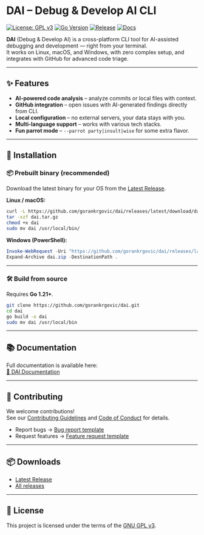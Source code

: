 # DAI – Debug & Develop AI CLI

[![License: GPL v3](https://img.shields.io/badge/License-GPLv3-blue.svg)](https://www.gnu.org/licenses/gpl-3.0)
[![Go Version](https://img.shields.io/github/go-mod/go-version/gorankrgovic/dai)](https://go.dev/)
[![Release](https://img.shields.io/github/v/release/gorankrgovic/dai)](https://github.com/gorankrgovic/dai/releases/latest)
[![Docs](https://img.shields.io/badge/docs-online-blue)](https://gorankrgovic.github.io/dai/)

**DAI** (Debug & Develop AI) is a cross-platform CLI tool for AI-assisted debugging and development — right from your terminal.  
It works on Linux, macOS, and Windows, with zero complex setup, and integrates with GitHub for advanced code triage.

---

## ✨ Features
- **AI-powered code analysis** – analyze commits or local files with context.
- **GitHub integration** – open issues with AI-generated findings directly from CLI.
- **Local configuration** – no external servers, your data stays with you.
- **Multi-language support** – works with various tech stacks.
- **Fun parrot mode** – `--parrot party|insult|wise` for some extra flavor.

---

## 🚀 Installation

### 📦 Prebuilt binary (recommended)
Download the latest binary for your OS from the [Latest Release](https://github.com/gorankrgovic/dai/releases/latest).

**Linux / macOS:**
```bash
curl -L https://github.com/gorankrgovic/dai/releases/latest/download/dai_linux-amd64.tar.gz -o dai.tar.gz
tar -xzf dai.tar.gz
chmod +x dai
sudo mv dai /usr/local/bin/
```

**Windows (PowerShell):**
```powershell
Invoke-WebRequest -Uri "https://github.com/gorankrgovic/dai/releases/latest/download/dai_windows-amd64.zip" -OutFile "dai.zip"
Expand-Archive dai.zip -DestinationPath .
```

---

### 🛠 Build from source
Requires **Go 1.21+**.

```bash
git clone https://github.com/gorankrgovic/dai.git
cd dai
go build -o dai
sudo mv dai /usr/local/bin
```

---

## 📚 Documentation
Full documentation is available here:  
[📄 DAI Documentation](https://gorankrgovic.github.io/dai/)

---

## 🤝 Contributing
We welcome contributions!  
See our [Contributing Guidelines](CONTRIBUTING.md) and [Code of Conduct](CODE_OF_CONDUCT.md) for details.

- Report bugs → [Bug report template](.github/ISSUE_TEMPLATE/bug_report.md)
- Request features → [Feature request template](.github/ISSUE_TEMPLATE/feature_request.md)

---

## 📦 Downloads
- [Latest Release](https://github.com/gorankrgovic/dai/releases/latest)
- [All releases](https://github.com/gorankrgovic/dai/releases)

---

## 📜 License
This project is licensed under the terms of the [GNU GPL v3](LICENSE).
